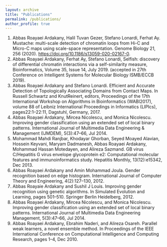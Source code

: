 ```yaml
---
layout: archive
title: "Publications"
permalink: /publications/
author_profile: true
---
```

1. Abbas Roayaei Ardakany, Halil Tuvan Gezer, Stefano Lonardi, Ferhat Ay. Mustache: multi-scale detection of chromatin loops from Hi-C and Micro-C maps using scale-space representation. Genome Biology 21, 256 (2020). https://doi.org/10.1186/s13059-020-02167-0.
2. Abbas Roayaei Ardakany, Ferhat Ay, Stefano Lonardi, Selfish: discovery of differential chromatin interactions via a self-similarity measure, Bioinformatics, Volume 35, Issue 14, July 2019. (accepted in 27th Conference on Intelligent Systems for Molecular Biology ISMB/ECCB 2019).
3. Abbas Roayaei Ardakany and Stefano Lonardi.  Efficient and Accurate Detection of Topologically Associating Domains from Contact Maps.  In Russell Schwartz and KnutReinert, editors, Proceedings of the 17th International Workshop on Algorithms in Bioinformatics (WABI2017), volume 88 of Leibniz International Proceedings in Informatics (LIPIcs), pages22:1–22:11, Dagstuhl, Germany, 2017.
4. Abbas Roayaei Ardakany, Mircea Nicolescu, and Monica Nicolescu.  Improving gender classification using an extended set of local binary patterns. International Journal of Multimedia Data Engineering & Management (IJMDEM), 5(3):47–66, Jul 2014.
5. Mohammad Mahdi Ranjbar, Khodayar Ghorban, Seyed Moayed Alavian, Hossein Keyvani, Maryam Dadmanesh, Abbas Roayaei Ardakany, Mohammad Hassan Motedayen, and Alireza Sazmand. GB virus C/Hepatitis G virus envelope glycoprotein e2: Computational molecular features and immunoinformatics study. Hepatitis Monthly, 13(12):e15342, Dec 2013. 
6. Abbas Roayaei Ardakany and Amin Mohammad Joula. Gender recognition based on edge histogram. International Journal of Computer Theory and Engineering, 4(2):127–130, 2012. 
7. Abbas Roayaie Ardakany and Sushil J Louis. Improving gender recognition using genetic algorithms. In Simulated Evolution and Learning, pages 501–510. Springer Berlin Heidelberg, 2012. 
8. Abbas Roayaei Ardakany, Mircea Nicolescu, and Monica Nicolescu. Improving gender classification using an extended set of local binary patterns. International Journal of Multimedia Data Engineering Management, 5(3):47–66, Jul 2014. 
9. Abbas Roayaei Ardakany, Ebrahim Naderi, and Alireza Osareh. Parallel weak learners, a novel ensemble method. In Proceedings of the IEEE International Conference on Computational Intelligence and Computing Research, pages 1–4, Dec 2010.


<!-- {% if author.googlescholar %}
  You can also find my articles on <u><a href="{{author.googlescholar}}">my Google Scholar profile</a>.</u>
{% endif %} -->

<!-- {% include base_path %}

{% for post in site.publications reversed %}
  {% include archive-single.html %}
{% endfor %} -->
